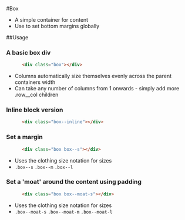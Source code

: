 #Box

* A simple container for content
* Use to set bottom margins globally

##Usage

### A basic box div

```html
      <div class="box"></div>
```

* Columns automatically size themselves evenly across the parent containers width
* Can take any number of columns from 1 onwards - simply add more .row__col children

### Inline block version

```html
      <div class="box--inline"></div>
```   

### Set a margin

```html
      <div class="box box--s"></div>
```    

* Uses the clothing size notation for sizes
* `.box--s`   `.box--m`     `.box--l`

### Set a 'moat' around the content using padding

```html
      <div class="box box--moat-s"></div>
```

* Uses the clothing size notation for sizes
* `.box--moat-s`   `.box--moat-m`     `.box--moat-l`
